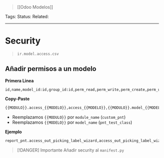 > [[Odoo Modelos]]

Tags: 
Status: 
Related: 

___

# Security

> `ir.model.access.csv`
> 
## Añadir permisos a un modelo

**Primera Linea**
```
id,name,model_id:id,group_id:id,perm_read,perm_write,perm_create,perm_unlink
```

**Copy-Paste**
```python
{{MODULO}}.access_{{MODELO}},access_{{MODELO}},{{MODULO}}.model_{{MODELO}},base.group_user,1,1,1,1
```
- Reemplazamos `{{MODULO}}` por `module_name` (`custom_pnt`)
- Reemplazamos `{{MODELO}}` por `model_name` (`pnt_test_class`)

**Ejemplo**
```python
report_pnt.access_out_picking_label_wizard,access_out_picking_label_wizard,report_pnt.model_out_picking_label_wizard,base.group_user,1,1,1,1
```


> [!DANGER] Importante
> Añadir security al `manifest.py`
